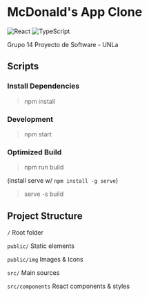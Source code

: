 # McDonald's App Clone

![React](https://img.shields.io/badge/-React-61DBFB?style=for-the-badge&logo=react&logoColor=333)
![TypeScript](https://img.shields.io/badge/-TypeScript-007acc?style=for-the-badge&logo=typescript&logoColor=333)

Grupo 14 Proyecto de Software - UNLa

## Scripts

### Install Dependencies

> npm install

### Development

> npm start

### Optimized Build

> npm run build

(install serve w/ <code>npm install -g serve</code>)

> serve -s build

## Project Structure

<code>/</code> Root folder

<code>public/</code> Static elements

<code>public/img</code> Images & Icons

<code>src/</code> Main sources

<code>src/components</code> React components & styles
